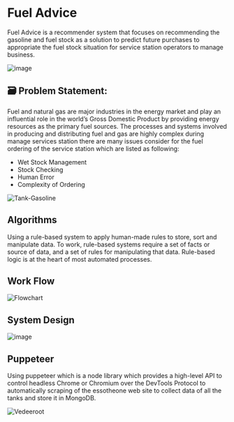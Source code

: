 
# Fuel Advice

Fuel Advice is a recommender system that focuses on recommending the gasoline and fuel stock as a solution to predict future purchases to appropriate 
the fuel stock situation for service station operators to manage business.

![image](https://user-images.githubusercontent.com/74519762/204438750-320b055a-3664-4c2f-8bef-80e43dd3a56a.png)


## 🗃️ Problem Statement: 
Fuel and natural gas are major industries in the energy market and play an influential role in the world’s Gross Domestic Product by providing energy resources as the primary fuel sources. The processes and systems involved in producing and distributing fuel and gas are highly complex during manage services station there are many issues consider for the fuel ordering of the service station which are listed as following:

  - Wet Stock Management
  - Stock Checking
  - Human Error
  - Complexity of Ordering
  
  ![Tank-Gasoline](https://user-images.githubusercontent.com/74519762/218240203-87de20ad-6468-47a4-addd-6d1272093eb5.png)

## Algorithms  
Using a rule-based system to apply human-made rules to store, sort and manipulate data. To work, rule-based systems require a set of facts or source of data, and a set of rules for manipulating that data. Rule-based logic is at the heart of most automated processes.

## Work Flow
![Flowchart](https://user-images.githubusercontent.com/74519762/210126466-84e1929d-46da-4973-9196-b615b351c281.PNG)

## System Design
![image](https://user-images.githubusercontent.com/74519762/218239798-926384a6-6459-4630-b124-48ceb9a7a795.png)

## Puppeteer
Using puppeteer which is a node library which provides a high-level API to control headless Chrome or Chromium over the DevTools Protocol to automatically scraping of the essotheone web site to collect data of all the tanks and store it in MongoDB. 

![Vedeeroot](https://user-images.githubusercontent.com/74519762/195978907-33fb553b-b7e0-4f8c-8f4b-2f7676ee8d13.PNG)



